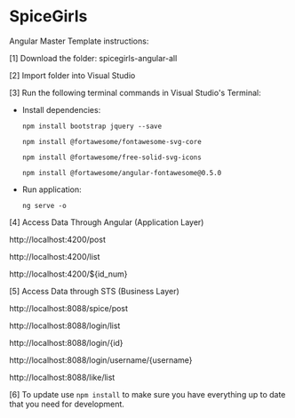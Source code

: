 # SpiceGirls

Angular Master Template instructions:

[1] Download the folder: spicegirls-angular-all

[2] Import folder into Visual Studio

[3] Run the following terminal commands in Visual Studio's Terminal:

- Install dependencies:

   `npm install bootstrap jquery --save`
   
   `npm install @fortawesome/fontawesome-svg-core`
  
   `npm install @fortawesome/free-solid-svg-icons`
  
   `npm install @fortawesome/angular-fontawesome@0.5.0`

- Run application:

   `ng serve -o`
   
[4] Access Data Through Angular (Application Layer)

  http://localhost:4200/post 
  
  http://localhost:4200/list
  
  http://localhost:4200/${id_num}
  
[5] Access Data through STS (Business Layer)
  
  http://localhost:8088/spice/post
  
  http://localhost:8088/login/list
  
  http://localhost:8088/login/{id}
  
  http://localhost:8088/login/username/{username}
  
  http://localhost:8088/like/list
  
[6] To update use `npm install` to make sure you have everything up to date that you need for development.


